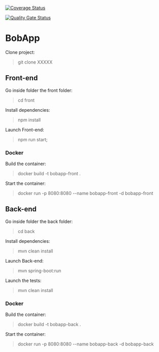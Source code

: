 [![Coverage Status](https://coveralls.io/repos/github/TangiLC/OC-P10_CICD/badge.svg?branch=main)](https://coveralls.io/github/TangiLC/OC-P10_CICD?branch=main)

[![Quality Gate Status](https://sonarcloud.io/api/project_badges/measure?project=TangiLC_OC-P10_CICD&metric=alert_status)](https://sonarcloud.io/summary/new_code?id=TangiLC_OC-P10_CICD)

# BobApp

Clone project:

> git clone XXXXX

## Front-end 

Go inside folder the front folder:

> cd front

Install dependencies:

> npm install

Launch Front-end:

> npm run start;

### Docker

Build the container:

> docker build -t bobapp-front .  

Start the container:

> docker run -p 8080:8080 --name bobapp-front -d bobapp-front

## Back-end

Go inside folder the back folder:

> cd back

Install dependencies:

> mvn clean install

Launch Back-end:

>  mvn spring-boot:run

Launch the tests:

> mvn clean install

### Docker

Build the container:

> docker build -t bobapp-back .  

Start the container:

> docker run -p 8080:8080 --name bobapp-back -d bobapp-back 